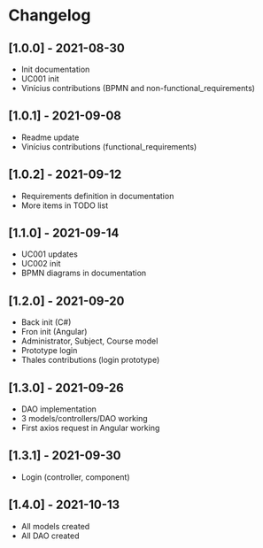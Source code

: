 # Changelog

## [1.0.0] - 2021-08-30

-   Init documentation
-   UC001 init
-   Vinícius contributions (BPMN and non-functional_requirements)

## [1.0.1] - 2021-09-08

-   Readme update
-   Vinícius contributions (functional_requirements)

## [1.0.2] - 2021-09-12

-   Requirements definition in documentation
-   More items in TODO list

## [1.1.0] - 2021-09-14

-   UC001 updates
-   UC002 init
-   BPMN diagrams in documentation

## [1.2.0] - 2021-09-20

-   Back init (C#)
-   Fron init (Angular)
-   Administrator, Subject, Course model
-   Prototype login
-   Thales contributions (login prototype)

## [1.3.0] - 2021-09-26

-   DAO implementation
-   3 models/controllers/DAO working
-   First axios request in Angular working

## [1.3.1] - 2021-09-30

-   Login (controller, component)

## [1.4.0] - 2021-10-13

-   All models created
-   All DAO created
